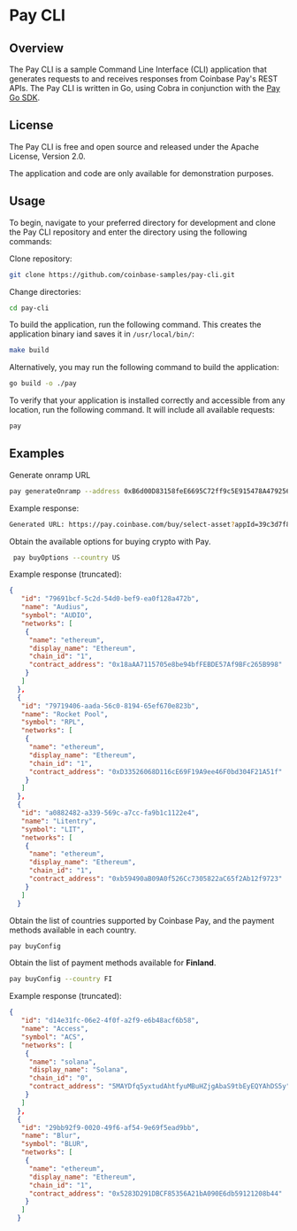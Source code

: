 # Pay CLI

## Overview

The Pay CLI is a sample Command Line Interface (CLI) application that generates requests to and receives responses from Coinbase Pay's REST APIs. The Pay CLI is written in Go, using Cobra in conjunction with the [Pay Go SDK](https://github.com/coinbase-samples/pay-sdk-go).

## License

The Pay CLI is free and open source and released under the Apache License, Version 2.0.

The application and code are only available for demonstration purposes.

## Usage

To begin, navigate to your preferred directory for development and clone the Pay CLI repository and enter the directory using the following commands:

Clone repository:

```bash
git clone https://github.com/coinbase-samples/pay-cli.git
```

Change directories:

```bash
cd pay-cli
```

To build the application, run the following command. This creates the application binary iand saves it in `/usr/local/bin/`:

```bash
make build
```

Alternatively, you may run the following command to build the application:

```bash
go build -o ./pay
```

To verify that your application is installed correctly and accessible from any location, run the following command. It will include all available requests:

```bash
pay
```

## Examples

Generate onramp URL

```bash
pay generateOnramp --address 0xB6d00D83158feE6695C72ff9c5E915478A479256 --blockchains base --assets usdc
```

Example response:

```bash
Generated URL: https://pay.coinbase.com/buy/select-asset?appId=39c3d7f8-c205-463b-a54b-4279a5063977&destinationWallets=%5B%7B%22address%22%3A%220xB6d00D83158feE6695C72ff9c5E915478A479256%22%2C%22blockchains%22%3A%5B%22base%22%5D%2C%22assets%22%3A%5B%22usdc%22%5D%7D%5D
```

Obtain the available options for buying crypto with Pay.

```bash
 pay buyOptions --country US
```

Example response (truncated):

```json
{
   "id": "79691bcf-5c2d-54d0-bef9-ea0f128a472b",
   "name": "Audius",
   "symbol": "AUDIO",
   "networks": [
    {
     "name": "ethereum",
     "display_name": "Ethereum",
     "chain_id": "1",
     "contract_address": "0x18aAA7115705e8be94bfFEBDE57Af9BFc265B998"
    }
   ]
  },
  {
   "id": "79719406-aada-56c0-8194-65ef670e823b",
   "name": "Rocket Pool",
   "symbol": "RPL",
   "networks": [
    {
     "name": "ethereum",
     "display_name": "Ethereum",
     "chain_id": "1",
     "contract_address": "0xD33526068D116cE69F19A9ee46F0bd304F21A51f"
    }
   ]
  },
  {
   "id": "a0882482-a339-569c-a7cc-fa9b1c1122e4",
   "name": "Litentry",
   "symbol": "LIT",
   "networks": [
    {
     "name": "ethereum",
     "display_name": "Ethereum",
     "chain_id": "1",
     "contract_address": "0xb59490aB09A0f526Cc7305822aC65f2Ab12f9723"
    }
   ]
  }
```

Obtain the list of countries supported by Coinbase Pay, and the payment methods available in each country.

```bash
pay buyConfig
```

Obtain the list of payment methods available for **Finland**.

```bash
pay buyConfig --country FI
```

Example response (truncated):

```json
{
   "id": "d14e31fc-06e2-4f0f-a2f9-e6b48acf6b58",
   "name": "Access",
   "symbol": "ACS",
   "networks": [
    {
     "name": "solana",
     "display_name": "Solana",
     "chain_id": "0",
     "contract_address": "5MAYDfq5yxtudAhtfyuMBuHZjgAbaS9tbEyEQYAhDS5y"
    }
   ]
  },
  {
   "id": "29bb92f9-0020-49f6-af54-9e69f5ead9bb",
   "name": "Blur",
   "symbol": "BLUR",
   "networks": [
    {
     "name": "ethereum",
     "display_name": "Ethereum",
     "chain_id": "1",
     "contract_address": "0x5283D291DBCF85356A21bA090E6db59121208b44"
    }
   ]
  }
```
